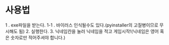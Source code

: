 # 사용법
1 . exe파일을 받는다.
  1-1 . 바이러스 인식될수도 있다.(pyinstaller의 고질병이므로 무시해도 됨)
2. 실행한다.
3. 닉네임칸을 눌러 닉네임을 적고 게임시작!(닉네임은 영어 혹은 숫자로만 적어주셔야 합니다.)
